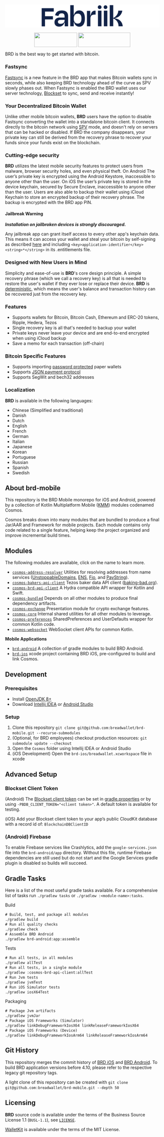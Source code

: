 [![Bread](images/top-logo.png)](https://brd.com/)

<div align="center">
  <a href="https://apps.apple.com/us/app/brd-bitcoin-wallet-btc-bch-eth/id885251393"><img align="center" width="140px" height="47px" src="images/app_store.png"/></a>
  <a href="https://play.google.com/store/apps/details?id=com.breadwallet"><img align="center" width="170px" height="47px" src="images/play_store.png"/></a>
</div>

BRD is the best way to get started with bitcoin.

### Fastsync
[Fastsync](https://brd.com/blog/fastsync-explained) is a new feature in the BRD app that makes Bitcoin wallets sync in seconds, while also keeping BRD technology ahead of the curve as SPV slowly phases out.
When Fastsync is enabled the BRD wallet uses our server technology, [Blockset](https://docs.blockset.com/) to sync, send and receive instantly!

### Your Decentralized Bitcoin Wallet

Unlike other mobile bitcoin wallets, **BRD** users have the option to disable Fastsync converting the wallet into a standalone bitcoin client.
It connects directly to the bitcoin network using [SPV](https://en.bitcoin.it/wiki/Thin_Client_Security#Header-Only_Clients) mode, and doesn't rely on servers that can be hacked or disabled.
If BRD the company disappears, your private key can still be derived from the recovery phrase to recover your funds since your funds exist on the blockchain.

### Cutting-edge security

**BRD** utilizes the latest mobile security features to protect users from malware, browser security holes, and even physical theft.
On Android The user’s private key is encrypted using the Android Keystore, inaccessible to anyone other than the user.
On iOS the user’s private key is stored in the device keychain, secured by Secure Enclave, inaccessible to anyone other than the user.
Users are also able to backup their wallet using iCloud Keychain to store an encrypted backup of their recovery phrase.
The backup is encrypted with the BRD app PIN.

#### Jailbreak Warning

***Installation on jailbroken devices is strongly discouraged.***

Any jailbreak app can grant itself access to every other app's keychain data. This means it can access your wallet and steal your bitcoin by self-signing as described [here](http://www.saurik.com/id/8) and including `<key>application-identifier</key><string>*</string>` in its .entitlements file.

### Designed with New Users in Mind

Simplicity and ease-of-use is **BRD**'s core design principle. A simple recovery phrase (which we call a recovery key) is all that is needed to restore the user's wallet if they ever lose or replace their device. **BRD** is [deterministic](https://github.com/bitcoin/bips/blob/master/bip-0032.mediawiki), which means the user's balance and transaction history can be recovered just from the recovery key.

### Features

- Supports wallets for Bitcoin, Bitcoin Cash, Ethereum and ERC-20 tokens, Ripple, Hedera, Tezos
- Single recovery key is all that's needed to backup your wallet
- Private keys never leave your device and are end-to-end encrypted when using iCloud backup
- Save a memo for each transaction (off-chain)

### Bitcoin Specific Features
- Supports importing [password protected](https://github.com/bitcoin/bips/blob/master/bip-0038.mediawiki) paper wallets
- Supports [JSON payment protocol](https://bitpay.com/docs/payment-protocol)
- Supports SegWit and bech32 addresses

### Localization

**BRD** is available in the following languages:

- Chinese (Simplified and traditional)
- Danish
- Dutch
- English
- French
- German
- Italian
- Japanese
- Korean
- Portuguese
- Russian
- Spanish
- Swedish

## About brd-mobile

This repository is the BRD Mobile monorepo for iOS and Android, powered by a collection of Kotlin Multiplatform Mobile ([KMM](https://kotlinlang.org/lp/mobile/)) modules codenamed Cosmos.

Cosmos breaks down into many modules that are bundled to produce a final Jar/AAR and Framework for mobile projects.
Each module contains only code related to a single feature, helping keep the project organized and improve incremental build times.

## Modules

The following modules are available, click on the name to learn more.

- [`cosmos-address-resolver`](/cosmos-address-resolver) Utilities for resolving addresses from name services ([UnstoppableDomains](https://unstoppabledomains.com/), [ENS](https://ens.domains/), [Fio](https://fioprotocol.io/), and [PayString](https://paystring.org/)).
- [`cosmos-bakers-api-client`](/cosmos-bakers-api-client) Tezos baker data API client ([baking-bad.org](http://baking-bad.org)).
- [`cosmos-brd-api-client`](/cosmos-brd-api-client) A Hydra compatible API wrapper for Kotlin and Swift.
- [`cosmos-bundled`](/cosmos-bundled) Depends on all other modules to produce final dependency artifacts.
- [`cosmos-exchange`](/cosmos-exchange) Presentation module for crypto exchange features.
- [`cosmos-core`](/cosmos-core) Internal shared utilities for all other modules to leverage.
- [`cosmos-preferences`](/cosmos-preferences) SharedPreferences and UserDefaults wrapper for common Kotlin code.
- [`cosmos-websocket`](/cosmos-websocket) WebSocket client APIs for common Kotlin.

**Mobile Applications**

- [`brd-android`](/brd-android) A collection of gradle modules to build BRD Android.
- [`brd-ios`](/brd-ios) xcode project containing BRD iOS, pre-configured to build and link Cosmos.

## Development

### Prerequisites

- Install [OpenJDK 8+](https://adoptopenjdk.net/installation.html?variant=openjdk8)
- Download [Intellij IDEA](https://www.jetbrains.com/idea/) or [Android Studio](https://developer.android.com/studio/)

### Setup

1. Clone this repository `git clone git@github.com:breadwallet/brd-mobile.git --recurse-submodules`
2. (Optional, for BRD employees) checkout production resources: `git submodule update --checkout`
3. Open the `Cosmos` folder using Intellij IDEA or Android Studio
4. (iOS Development) Open the `brd-ios/breadwallet.xcworkspace` file in xcode

## Advanced Setup

### Blockset Client Token

(Android) The [Blockset client token](https://blockset.com/docs/v1/tools/authentication) can be set in [gradle.properties](gradle.properties) or by using `-PBDB_CLIENT_TOKEN="<client token>"`.
A default token is available for testing.

(iOS) Add your Blockset client token to your app’s public CloudKit database with a record id of: `BlockchainDBClientID`

### (Android) Firebase

To enable Firebase services like Crashlytics, add the `google-services.json` file into the `brd-android/app` directory.
Without this file, runtime Firebase dependencies are still used but do not start and the Google Services gradle plugin is disabled so builds will succeed.


## Gradle Tasks

Here is a list of the most useful gradle tasks available.
For a comprehensive list of tasks run `./gradlew tasks` or `./gradlew :<module-name>:tasks`.


Build
```shell
# Build, test, and package all modules
./gradlew build
# Run all quality checks
./gradlew check
# Assemble BRD Android
./gradlew brd-android:app:assemble
```

Tests
```shell
# Run all tests, in all modules
./gradlew allTest
# Run all tests, in a single module
./gradlew :cosmos-brd-api-client:allTest
# Run Jvm tests
./gradlew jvmTest
# Run iOS Simulator tests
./gradlew iosX64Test
```

Packaging
```shell
# Package Jvm artifacts
./gradlew jvmJar
# Package iOS Frameworks (Simulator)
./gradlew linkDebugFrameworkIosX64 linkReleaseFrameworkIosX64
# Package iOS Frameworks (Device)
./gradlew linkDebugFrameworkIosArm64 linkReleaseFrameworkIosArm64
```

## Git History

This repository merges the commit history of [BRD iOS](https://github.com/breadwallet/breadwallet-ios) and [BRD Android](https://github.com/breadwallet/breadwallet-android).
To build BRD application versions before 4.10, please refer to the respective legacy git repository tags.

A light clone of this repository can be created with `git clone git@github.com:breadwallet/brd-mobile.git --depth 50`


## Licensing

**BRD** source code is available under the terms of the Business Source License 1.1 (`BUSL-1.1`), see [`LICENSE`](./LICENSE).

[WalletKit](https://github.com/blockset-corp/walletkit) is available under the terms of the MIT License.
